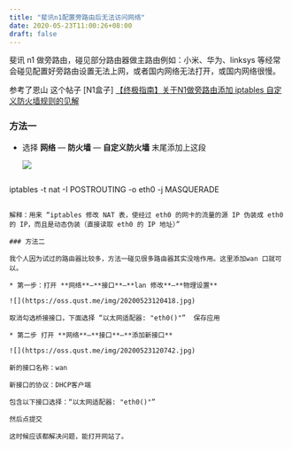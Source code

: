 ```yaml
---
title: "斐讯n1配置旁路由后无法访问网络"
date: 2020-05-23T11:00:26+08:00
draft: false
---
```


斐讯 n1 做旁路由，碰见部分路由器做主路由例如：小米、华为、linksys 等经常会碰见配置好旁路由设置无法上网，或者国内网络无法打开，或国内网络很慢。

参考了恩山 这个帖子 [N1盒子] [【终极指南】关于N1做旁路由添加 iptables 自定义防火墙规则的见解](https://www.right.com.cn/FORUM/thread-2983767-1-1.html)

### 方法一

* 选择 **网络** — **防火墙** — **自定义防火墙**  末尾添加上这段

  ![](https://oss.qust.me/img/20200523120019.jpg)
  
  ```
iptables -t nat -I POSTROUTING -o eth0 -j MASQUERADE
  ```
  
  解释：用来 “iptables 修改 NAT 表，使经过 eth0 的网卡的流量的源 IP 伪装成 eth0 的 IP，而且是动态伪装（直接读取 eth0 的 IP 地址）”

### 方法二

我个人因为试过的路由器比较多，方法一碰见很多路由器其实没啥作用。这里添加wan 口就可以。

* 第一步：打开 **网络**—**接口**—**lan 修改**—**物理设置**

  ![](https://oss.qust.me/img/20200523120418.jpg)

  取消勾选桥接接口，下面选择 “以太网适配器: "eth0()"”  保存应用

* 第二步 打开 **网络**—**接口**—**添加新接口**

  ![](https://oss.qust.me/img/20200523120742.jpg)

  新的接口名称：wan

  新接口的协议：DHCP客户端

  包含以下接口选择：“以太网适配器: "eth0()"” 

  然后点提交

这时候应该都解决问题，能打开网站了。

 